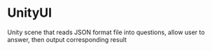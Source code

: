 # UnityUI
Unity scene that reads JSON format file into questions, allow user to answer, then output corresponding result
